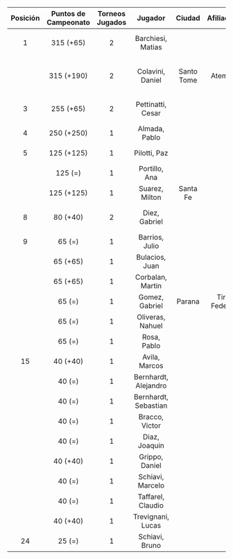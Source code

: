 |  Posición  |  Puntos de Campeonato  |  Torneos Jugados  |       Jugador        |   Ciudad   |  Afiliación  |    Puntos sumados     |
|:----------:|:----------------------:|:-----------------:|:--------------------:|:----------:|:------------:|:---------------------:|
|     1      |       315 (+65)        |         2         |  Barchiesi, Matias   |            |              | 250 (T01) + 65 (T02)  |
|            |       315 (+190)       |         2         |   Colavini, Daniel   | Santo Tome |   Atemeli    | 190 (T02) + 125 (T01) |
|     3      |       255 (+65)        |         2         |  Pettinatti, Cesar   |            |              | 190 (T01) + 65 (T02)  |
|     4      |       250 (+250)       |         1         |    Almada, Pablo     |            |              |       250 (T02)       |
|     5      |       125 (+125)       |         1         |     Pilotti, Paz     |            |              |       125 (T02)       |
|            |        125 (=)         |         1         |    Portillo, Ana     |            |              |       125 (T01)       |
|            |       125 (+125)       |         1         |    Suarez, Milton    |  Santa Fe  |              |       125 (T02)       |
|     8      |        80 (+40)        |         2         |    Diez, Gabriel     |            |              |  40 (T02) + 40 (T01)  |
|     9      |         65 (=)         |         1         |    Barrios, Julio    |            |              |       65 (T01)        |
|            |        65 (+65)        |         1         |    Bulacios, Juan    |            |              |       65 (T02)        |
|            |        65 (+65)        |         1         |   Corbalan, Martin   |            |              |       65 (T02)        |
|            |         65 (=)         |         1         |    Gomez, Gabriel    |   Parana   | Tiro Federal |       65 (T01)        |
|            |         65 (=)         |         1         |   Oliveras, Nahuel   |            |              |       65 (T01)        |
|            |         65 (=)         |         1         |     Rosa, Pablo      |            |              |       65 (T01)        |
|     15     |        40 (+40)        |         1         |    Avila, Marcos     |            |              |       40 (T02)        |
|            |         40 (=)         |         1         | Bernhardt, Alejandro |            |              |       40 (T01)        |
|            |         40 (=)         |         1         | Bernhardt, Sebastian |            |              |       40 (T01)        |
|            |         40 (=)         |         1         |    Bracco, Victor    |            |              |       40 (T01)        |
|            |         40 (=)         |         1         |    Diaz, Joaquin     |            |              |       40 (T01)        |
|            |        40 (+40)        |         1         |    Grippo, Daniel    |            |              |       40 (T02)        |
|            |         40 (=)         |         1         |   Schiavi, Marcelo   |            |              |       40 (T01)        |
|            |         40 (=)         |         1         |  Taffarel, Claudio   |            |              |       40 (T01)        |
|            |        40 (+40)        |         1         |  Trevignani, Lucas   |            |              |       40 (T02)        |
|     24     |         25 (=)         |         1         |    Schiavi, Bruno    |            |              |       25 (T01)        |